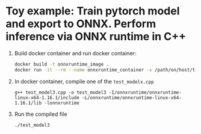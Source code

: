 # Toy example: Train pytorch model and export to ONNX. Perform inference via ONNX runtime in C++

1. Build docker container and run docker container:
    ```bash
    docker build -t onnxruntime_image .
    docker run -it --rm --name onnxruntime_container -v /path/on/host/to/onnx/model:/model onnxruntime_image
    ```

2. In docker container, compile one of the `test_modelx.cpp`
    ```
    g++ test_model3.cpp -o test_model3 -I/onnxruntime/onnxruntime-linux-x64-1.16.1/include -L/onnxruntime/onnxruntime-linux-x64-1.16.1/lib -lonnxruntime
    ```

3. Run the compiled file
    ```
    ./test_model3
    ```